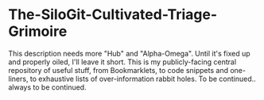 # The-SiloGit-Cultivated-Triage-Grimoire
This description needs more "Hub" and "Alpha-Omega". Until it's fixed up and properly oiled, I'll leave it short. This is my publicly-facing central repository of useful stuff, from Bookmarklets, to code snippets and one-liners, to exhaustive lists of over-information rabbit holes. To be continued.. always to be continued. 
